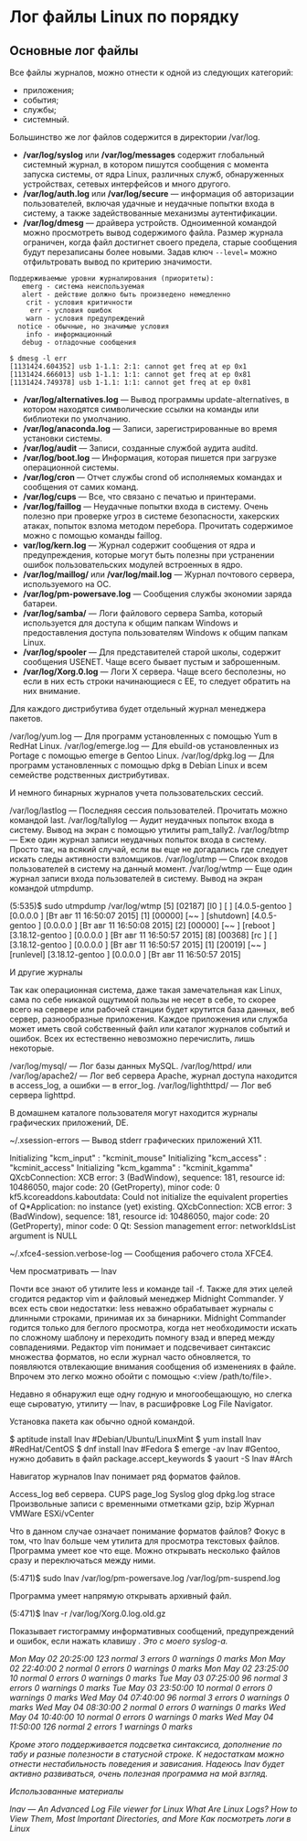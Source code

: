 # Лог файлы Linux по порядку

## Основные лог файлы

Все файлы журналов, можно отнести к одной из следующих категорий:

* приложения;
* события;
* службы;
* системный.

Большинство же лог файлов содержится в директории /var/log.

* **/var/log/syslog** или **/var/log/messages** содержит глобальный системный журнал, в котором пишутся сообщения с момента запуска системы, от ядра Linux, различных служб, обнаруженных устройствах, сетевых интерфейсов и много другого.
* **/var/log/auth.log** или **/var/log/secure** — информация об авторизации пользователей, включая удачные и неудачные попытки входа в систему, а также задействованные механизмы аутентификации.
* **/var/log/dmesg** — драйвера устройств. Одноименной командой можно просмотреть вывод содержимого файла. Размер журнала ограничен, когда файл достигнет своего предела, старые сообщения будут перезаписаны более новыми. Задав ключ `--level=` можно отфильтровать вывод по критерию значимости.

```
Поддерживаемые уровни журналирования (приоритеты):
   emerg - система неиспользуемая
   alert - действие должно быть произведено немедленно
    crit - условия критичности
     err - условия ошибок
    warn - условия предупреждений
  notice - обычные, но значимые условия
    info - информационный
   debug - отладочные сообщения
```

```console
$ dmesg -l err
[1131424.604352] usb 1-1.1: 2:1: cannot get freq at ep 0x1
[1131424.666013] usb 1-1.1: 1:1: cannot get freq at ep 0x81
[1131424.749378] usb 1-1.1: 1:1: cannot get freq at ep 0x81
```

* **/var/log/alternatives.log** — Вывод программы update-alternatives, в котором находятся символические ссылки на команды или библиотеки по умолчанию.
* **/var/log/anaconda.log** — Записи, зарегистрированные во время установки системы.
* **/var/log/audit** — Записи, созданные службой аудита auditd.
* **/var/log/boot.log** — Информация, которая пишется при загрузке операционной системы.
* **/var/log/cron** — Отчет службы crond об исполняемых командах и сообщения от самих команд.
* **/var/log/cups** — Все, что связано с печатью и принтерами.
* **/var/log/faillog** — Неудачные попытки входа в систему. Очень полезно при проверке угроз в системе безопасности, хакерских атаках, попыток взлома методом перебора. Прочитать содержимое можно с помощью команды faillog.
* **var/log/kern.log** — Журнал содержит сообщения от ядра и предупреждения, которые могут быть полезны при устранении ошибок пользовательских модулей встроенных в ядро.
* **/var/log/maillog/** или **/var/log/mail.log** — Журнал почтового сервера, используемого на ОС.
* **/var/log/pm-powersave.log** — Сообщения службы экономии заряда батареи.
* **/var/log/samba/** — Логи файлового сервера Samba, который используется для доступа к общим папкам Windows и предоставления доступа пользователям Windows к общим папкам Linux.
* **/var/log/spooler** — Для представителей старой школы, содержит сообщения USENET. Чаще всего бывает пустым и заброшенным.
* **/var/log/Xorg.0.log** — Логи X сервера. Чаще всего бесполезны, но если в них есть строки начинающиеся с EE, то следует обратить на них внимание.

Для каждого дистрибутива будет отдельный журнал менеджера пакетов.


/var/log/yum.log — Для программ установленных с помощью Yum в RedHat Linux.
/var/log/emerge.log — Для ebuild-ов установленных из Portage с помощью emerge в Gentoo Linux.
/var/log/dpkg.log — Для программ установленных с помощью dpkg в Debian Linux и всем семействе родственных дистрибутивах.

И немного бинарных журналов учета пользовательских сессий.


/var/log/lastlog — Последняя сессия пользователей. Прочитать можно командой last.
/var/log/tallylog — Аудит неудачных попыток входа в систему. Вывод на экран с помощью утилиты pam_tally2.
/var/log/btmp — Еже один журнал записи неудачных попыток входа в систему. Просто так, на всякий случай, если вы еще не догадались где следует искать следы активности взломщиков.
/var/log/utmp — Список входов пользователей в систему на данный момент.
/var/log/wtmp — Еще один журнал записи входа пользователей в систему. Вывод на экран командой utmpdump.

(5:535)$ sudo utmpdump /var/log/wtmp
[5] [02187] [l0  ] [        ] [4.0.5-gentoo     ] [0.0.0.0     ] [Вт авг 11 16:50:07 2015]
[1] [00000] [~~  ] [shutdown] [4.0.5-gentoo     ] [0.0.0.0     ] [Вт авг 11 16:50:08 2015]
[2] [00000] [~~  ] [reboot  ] [3.18.12-gentoo   ] [0.0.0.0     ] [Вт авг 11 16:50:57 2015]
[8] [00368] [rc  ] [        ] [3.18.12-gentoo   ] [0.0.0.0     ] [Вт авг 11 16:50:57 2015]
[1] [20019] [~~  ] [runlevel] [3.18.12-gentoo   ] [0.0.0.0     ] [Вт авг 11 16:50:57 2015]

И другие журналы

Так как операционная система, даже такая замечательная как Linux, сама по себе никакой ощутимой пользы не несет в себе, то скорее всего на сервере или рабочей станции будет крутится база данных, веб сервер, разнообразные приложения. Каждое приложения или служба может иметь свой собственный файл или каталог журналов событий и ошибок. Всех их естественно невозможно перечислить, лишь некоторые.


/var/log/mysql/ — Лог базы данных MySQL.
/var/log/httpd/ или /var/log/apache2/ — Лог веб сервера Apache, журнал доступа находится в access_log, а ошибки — в error_log.
/var/log/lighthttpd/ — Лог веб сервера lighttpd.

В домашнем каталоге пользователя могут находится журналы графических приложений, DE.


~/.xsession-errors — Вывод stderr графических приложений X11.

Initializing  "kcm_input" :  "kcminit_mouse"
Initializing  "kcm_access" :  "kcminit_access"
Initializing  "kcm_kgamma" :  "kcminit_kgamma"
QXcbConnection: XCB error: 3 (BadWindow), sequence: 181, resource id: 10486050, major code: 20 (GetProperty), minor code: 0
kf5.kcoreaddons.kaboutdata: Could not initialize the equivalent properties of Q*Application: no instance (yet) existing.
QXcbConnection: XCB error: 3 (BadWindow), sequence: 181, resource id: 10486050, major code: 20 (GetProperty), minor code: 0
Qt: Session management error: networkIdsList argument is NULL

~/.xfce4-session.verbose-log — Сообщения рабочего стола XFCE4.

Чем просматривать — lnav

Почти все знают об утилите less и команде tail -f. Также для этих целей сгодится редактор vim и файловый менеджер Midnight Commander. У всех есть свои недостатки: less неважно обрабатывает журналы с длинными строками, принимая их за бинарники. Midnight Commander годится только для беглого просмотра, когда нет необходимости искать по сложному шаблону и переходить помногу взад и вперед между совпадениями. Редактор vim понимает и подсвечивает синтаксис множества форматов, но если журнал часто обновляется, то появляются отвлекающие внимания сообщения об изменениях в файле. Впрочем это легко можно обойти с помощью <:view /path/to/file>.


Недавно я обнаружил еще одну годную и многообещающую, но слегка еще сыроватую, утилиту — lnav, в расшифровке Log File Navigator.




Установка пакета как обычно одной командой.


$ aptitude install lnav #Debian/Ubuntu/LinuxMint
$ yum install lnav #RedHat/CentOS
$ dnf install lnav #Fedora
$ emerge -av lnav #Gentoo, нужно добавить в файл package.accept_keywords
$ yaourt -S lnav #Arch

Навигатор журналов lnav понимает ряд форматов файлов.


Access_log веб сервера.
CUPS page_log
Syslog
glog
dpkg.log
strace
Произвольные записи с временными отметками
gzip, bzip
Журнал VMWare ESXi/vCenter

Что в данном случае означает понимание форматов файлов? Фокус в том, что lnav больше чем утилита для просмотра текстовых файлов. Программа умеет кое что еще. Можно открывать несколько файлов сразу и переключаться между ними.


(5:471)$ sudo lnav /var/log/pm-powersave.log /var/log/pm-suspend.log

Программа умеет напрямую открывать архивный файл.


(5:471)$ lnav -r /var/log/Xorg.0.log.old.gz

Показывает гистограмму информативных сообщений, предупреждений и ошибок, если нажать клавишу <i>. Это с моего syslog-а.


Mon May 02 20:25:00        123 normal         3 errors         0 warnings         0 marks
Mon May 02 22:40:00          2 normal         0 errors         0 warnings         0 marks
Mon May 02 23:25:00         10 normal         0 errors         0 warnings         0 marks
Tue May 03 07:25:00         96 normal         3 errors         0 warnings         0 marks
Tue May 03 23:50:00         10 normal         0 errors         0 warnings         0 marks
Wed May 04 07:40:00         96 normal         3 errors         0 warnings         0 marks
Wed May 04 08:30:00          2 normal         0 errors         0 warnings         0 marks
Wed May 04 10:40:00         10 normal         0 errors         0 warnings         0 marks
Wed May 04 11:50:00        126 normal         2 errors         1 warnings         0 marks

Кроме этого поддерживается подсветка синтаксиса, дополнение по табу и разные полезности в статусной строке. К недостаткам можно отнести нестабильность поведения и зависания. Надеюсь lnav будет активно развиваться, очень полезная программа на мой взгляд.


Использованные материалы

lnav — An Advanced Log File viewer for Linux
What Are Linux Logs? How to View Them, Most Important Directories, and More
Как посмотреть логи в Linux